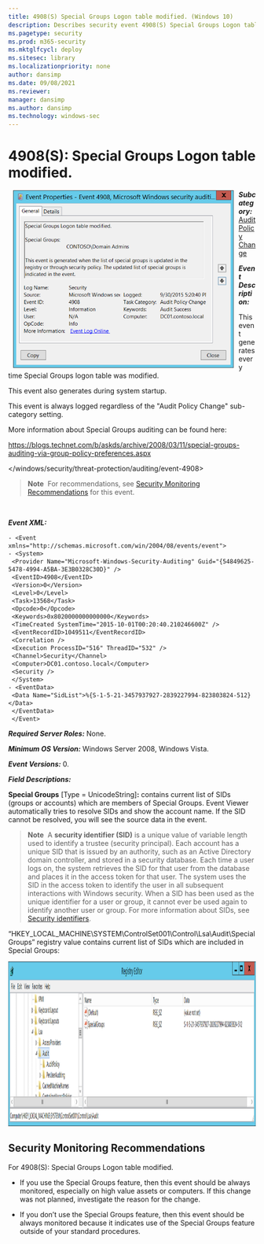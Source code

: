 ```yaml
---
title: 4908(S) Special Groups Logon table modified. (Windows 10)
description: Describes security event 4908(S) Special Groups Logon table modified. This event is generated when the Special Groups Logon table is modified.
ms.pagetype: security
ms.prod: m365-security
ms.mktglfcycl: deploy
ms.sitesec: library
ms.localizationpriority: none
author: dansimp
ms.date: 09/08/2021
ms.reviewer: 
manager: dansimp
ms.author: dansimp
ms.technology: windows-sec
---
```


# 4908(S): Special Groups Logon table modified.


<img src="images/event-4908.png" alt="Event 4908 illustration" width="449" height="361" hspace="10" align="left" />

***Subcategory:***&nbsp;[Audit Policy Change](audit-audit-policy-change.md)

***Event Description:***

This event generates every time Special Groups logon table was modified.

This event also generates during system startup.

This event is always logged regardless of the "Audit Policy Change" sub-category setting.

More information about Special Groups auditing can be found here:

<https://blogs.technet.com/b/askds/archive/2008/03/11/special-groups-auditing-via-group-policy-preferences.aspx>

</windows/security/threat-protection/auditing/event-4908>

> **Note**&nbsp;&nbsp;For recommendations, see [Security Monitoring Recommendations](#security-monitoring-recommendations) for this event.

<br clear="all">

***Event XML:***
```
- <Event xmlns="http://schemas.microsoft.com/win/2004/08/events/event">
- <System>
 <Provider Name="Microsoft-Windows-Security-Auditing" Guid="{54849625-5478-4994-A5BA-3E3B0328C30D}" /> 
 <EventID>4908</EventID> 
 <Version>0</Version> 
 <Level>0</Level> 
 <Task>13568</Task> 
 <Opcode>0</Opcode> 
 <Keywords>0x8020000000000000</Keywords> 
 <TimeCreated SystemTime="2015-10-01T00:20:40.210246600Z" /> 
 <EventRecordID>1049511</EventRecordID> 
 <Correlation /> 
 <Execution ProcessID="516" ThreadID="532" /> 
 <Channel>Security</Channel> 
 <Computer>DC01.contoso.local</Computer> 
 <Security /> 
 </System>
- <EventData>
 <Data Name="SidList">%{S-1-5-21-3457937927-2839227994-823803824-512}</Data> 
 </EventData>
 </Event>

```

***Required Server Roles:*** None.

***Minimum OS Version:*** Windows Server 2008, Windows Vista.

***Event Versions:*** 0.

***Field Descriptions:***

**Special Groups** \[Type = UnicodeString\]**:** contains current list of SIDs (groups or accounts) which are members of Special Groups. Event Viewer automatically tries to resolve SIDs and show the account name. If the SID cannot be resolved, you will see the source data in the event.

> **Note**&nbsp;&nbsp;A **security identifier (SID)** is a unique value of variable length used to identify a trustee (security principal). Each account has a unique SID that is issued by an authority, such as an Active Directory domain controller, and stored in a security database. Each time a user logs on, the system retrieves the SID for that user from the database and places it in the access token for that user. The system uses the SID in the access token to identify the user in all subsequent interactions with Windows security. When a SID has been used as the unique identifier for a user or group, it cannot ever be used again to identify another user or group. For more information about SIDs, see [Security identifiers](/windows/access-protection/access-control/security-identifiers).

“HKEY\_LOCAL\_MACHINE\\SYSTEM\\ControlSet001\\Control\\Lsa\\Audit\\SpecialGroups” registry value contains current list of SIDs which are included in Special Groups:

<img src="images/registry-editor-audit.png" alt="Registry Editor Audit key illustration" width="1440" height="335" />

## Security Monitoring Recommendations

For 4908(S): Special Groups Logon table modified.

-   If you use the Special Groups feature, then this event should be always monitored, especially on high value assets or computers. If this change was not planned, investigate the reason for the change.

-   If you don’t use the Special Groups feature, then this event should be always monitored because it indicates use of the Special Groups feature outside of your standard procedures.

